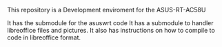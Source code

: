This repository is a Development enviroment for the ASUS-RT-AC58U

It has the submodule for the asuswrt code
It has a submodule to handler libreoffice files and pictures. 
It also has instructions on how to compile to code in libreoffice format. 
